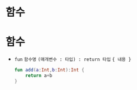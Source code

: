 # 함수

# 함수

- `fun` `함수명` `(매개변수 : 타입) : return 타입` `{ 내용 }`
    
    ```kotlin
    fun add(a:Int,b:Int):Int {
    	return a+b
    }
    ```